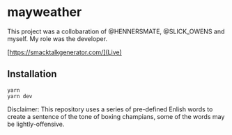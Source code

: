 # mayweather

This project was a collobaration of @HENNERSMATE, @SLICK_OWENS and myself.
My role was the developer.

[https://smacktalkgenerator.com/](Live)


## Installation

``` JS
yarn
yarn dev
```

Disclaimer: This repository uses a series of pre-defined Enlish words to create a sentence of the tone of boxing champians, some of the words may be lightly-offensive.
